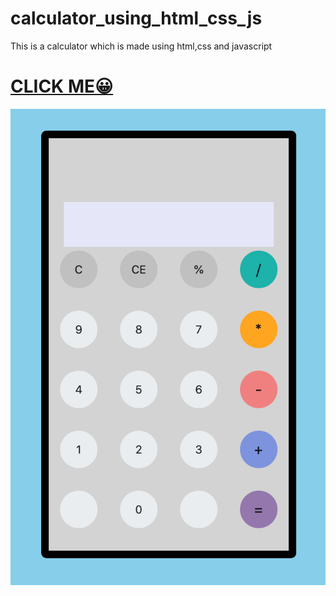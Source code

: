 # calculator_using_html_css_js
This is a calculator which is made using html,css and javascript
# [CLICK ME😀](https://evans129.github.io/calculator_using_html_css_js/cal.html)

![alt](cal_photo.png)
